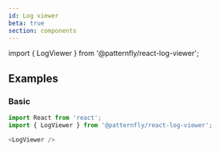 ```yaml
---
id: Log viewer
beta: true
section: components
---
```


import { LogViewer } from '@patternfly/react-log-viewer';

## Examples
### Basic
```js
import React from 'react';
import { LogViewer } from '@patternfly/react-log-viewer';

<LogViewer />
```

